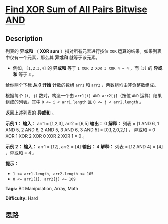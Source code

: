 # [Find XOR Sum of All Pairs Bitwise AND][title]

## Description

列表的 **异或和** （ **XOR sum** ）指对所有元素进行按位 `XOR` 运算的结果。如果列表中仅有一个元素，那么其 **异或和**
就等于该元素。

  * 例如，`[1,2,3,4]` 的 **异或和** 等于 `1 XOR 2 XOR 3 XOR 4 = 4` ，而 `[3]` 的 **异或和** 等于 `3` 。

给你两个下标 **从 0 开始** 计数的数组 `arr1` 和 `arr2` ，两数组均由非负整数组成。

根据每个 `(i, j)` 数对，构造一个由 `arr1[i] AND arr2[j]`（按位 `AND` 运算）结果组成的列表。其中 `0 <= i <
arr1.length` 且 `0 <= j < arr2.length` 。

返回上述列表的 **异或和** 。

**示例 1：**
            **输入：** arr1 = [1,2,3], arr2 = [6,5]    **输出：** 0    **解释：** 列表 = [1 AND 6, 1 AND 5, 2 AND 6, 2 AND 5, 3 AND 6, 3 AND 5] = [0,1,2,0,2,1] ，    异或和 = 0 XOR 1 XOR 2 XOR 0 XOR 2 XOR 1 = 0 。

**示例 2：**
            **输入：** arr1 = [12], arr2 = [4]    **输出：** 4    **解释：** 列表 = [12 AND 4] = [4] ，异或和 = 4 。    

**提示：**

  * `1 <= arr1.length, arr2.length <= 105`
  * `0 <= arr1[i], arr2[j] <= 109`


**Tags:** Bit Manipulation, Array, Math

**Difficulty:** Hard

## 思路

[title]: https://leetcode-cn.com/problems/find-xor-sum-of-all-pairs-bitwise-and

